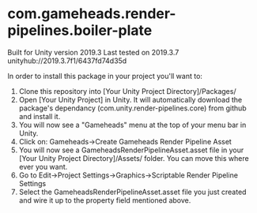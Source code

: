 # com.gameheads.render-pipelines.boiler-plate

Built for Unity version 2019.3
Last tested on 2019.3.7 unityhub://2019.3.7f1/6437fd74d35d

In order to install this package in your project you'll want to:
1) Clone this repository into [Your Unity Project Directory]/Packages/
2) Open [Your Unity Project] in Unity. It will automatically download the package's dependancy (com.unity.render-pipelines.core) from github and install it.
5) You will now see a "Gameheads" menu at the top of your menu bar in Unity.
6) Click on: Gameheads->Create Gameheads Render Pipeline Asset
7) You will now see a GameheadsRenderPipelineAsset.asset file in your [Your Unity Project Directory]/Assets/ folder. You can move this where ever you want.
7) Go to Edit->Project Settings->Graphics->Scriptable Render Pipeline Settings
8) Select the GameheadsRenderPipelineAsset.asset file you just created and wire it up to the property field mentioned above.
